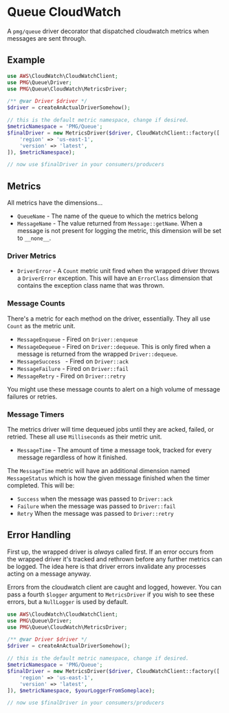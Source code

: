 # Queue CloudWatch

A `pmg/queue` driver decorator that dispatched cloudwatch metrics when messages
are sent through.

## Example

```php
use AWS\CloudWatch\CloudWatchClient;
use PMG\Queue\Driver;
use PMG\Queue\CloudWatch\MetricsDriver;

/** @var Driver $driver */
$driver = createAnActualDriverSomehow();

// this is the default metric namespace, change if desired.
$metricNamespace = 'PMG/Queue';
$finalDriver = new MetricsDriver($driver, CloudWatchClient::factory([
    'region' => 'us-east-1',
    'version' => 'latest',
]), $metricNamespace);

// now use $finalDriver in your consumers/producers
```

## Metrics

All metrics have the dimensions...

- `QueueName` - The name of the queue to which the metrics belong
- `MessageName` - The value returned from `Message::getName`. When a message is
  not present for logging the metric, this dimension will be set to `__none__`.

### Driver Metrics

- `DriverError` - A `Count` metric unit fired when the wrapped driver throws a
  `DriverError` exception. This will have an `ErrorClass` dimension that contains
  the exception class name that was thrown.

### Message Counts

There's a metric for each method on the driver, essentially. They all use
`Count` as the metric unit.

- `MessageEnqueue` - Fired on `Driver::enqueue`
- `MessageDequeue` - Fired on `Driver::dequeue`. This is only fired when a
  message is returned from the wrapped `Driver::dequeue`.
- `MessageSuccess ` - Fired on `Driver::ack`
- `MessageFailure` - Fired on `Driver::fail`
- `MessageRetry` - Fired on `Driver::retry`

You might use these message counts to alert on a high volume of message
failures or retries.

### Message Timers

The metrics driver will time dequeued jobs until they are acked, failed, or
retried. These all use `Milliseconds` as their metric unit.

- `MessageTime` - The amount of time a message took, tracked for every message
  regardless of how it finished.

The `MessageTime` metric will have an additional dimension named `MessageStatus`
which is how the given message finished when the timer completed. This will be:

- `Success` when the message was passed to `Driver::ack`
- `Failure` when the message was passed to `Driver::fail`
- `Retry` When the message was passed to `Driver::retry`

## Error Handling

First up, the wrapped driver is *always* called first. If an error occurs from
the wrapped driver it's tracked and rethrown before any further metrics can be
logged. The idea here is that driver errors invalidate any processes acting on a
message anyway.

Errors from the cloudwatch client are caught and logged, however. You can pass a
fourth `$logger` argument to `MetricsDriver` if you wish to see these errors,
but a `NullLogger` is used by default.

```php
use AWS\CloudWatch\CloudWatchClient;
use PMG\Queue\Driver;
use PMG\Queue\CloudWatch\MetricsDriver;

/** @var Driver $driver */
$driver = createAnActualDriverSomehow();

// this is the default metric namespace, change if desired.
$metricNamespace = 'PMG/Queue';
$finalDriver = new MetricsDriver($driver, CloudWatchClient::factory([
    'region' => 'us-east-1',
    'version' => 'latest',
]), $metricNamespace, $yourLoggerFromSomeplace);

// now use $finalDriver in your consumers/producers
```
